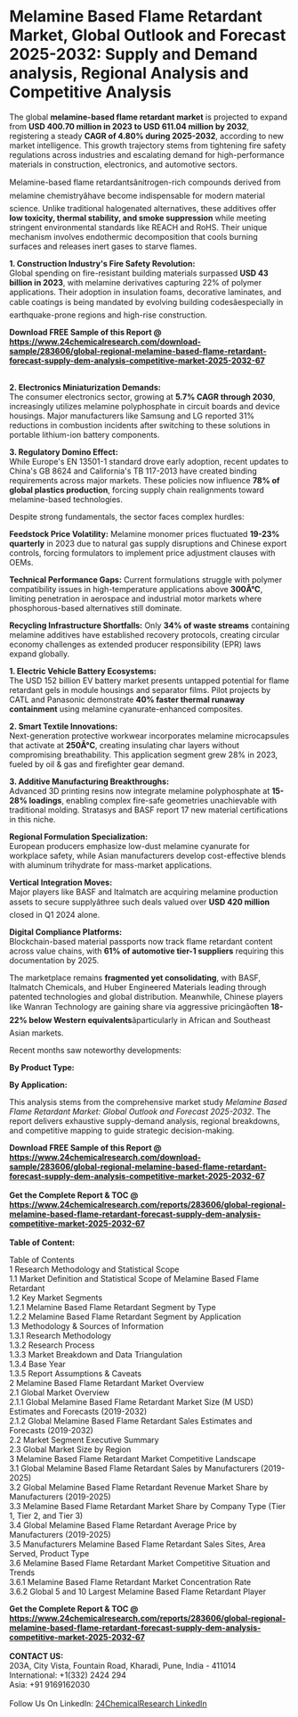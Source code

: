 <h1>Melamine Based Flame Retardant Market, Global Outlook and Forecast 2025-2032: Supply and Demand analysis, Regional Analysis and Competitive Analysis</h1><p>The global <strong>melamine-based flame retardant market</strong> is projected to expand from <strong>USD 400.70 million in 2023 to USD 611.04 million by 2032</strong>, registering a steady <strong>CAGR of 4.80% during 2025-2032</strong>, according to new market intelligence. This growth trajectory stems from tightening fire safety regulations across industries and escalating demand for high-performance materials in construction, electronics, and automotive sectors.</p><p>Melamine-based flame retardantsânitrogen-rich compounds derived from melamine chemistryâhave become indispensable for modern material science. Unlike traditional halogenated alternatives, these additives offer <strong>low toxicity, thermal stability, and smoke suppression</strong> while meeting stringent environmental standards like REACH and RoHS. Their unique mechanism involves endothermic decomposition that cools burning surfaces and releases inert gases to starve flames.</p><p><strong>1. Construction Industry's Fire Safety Revolution:</strong><br>
Global spending on fire-resistant building materials surpassed <strong>USD 43 billion in 2023</strong>, with melamine derivatives capturing 22% of polymer applications. Their adoption in insulation foams, decorative laminates, and cable coatings is being mandated by evolving building codesâespecially in earthquake-prone regions and high-rise construction.</p><div><b>Download FREE Sample of this Report @ 
            <a href="https://www.24chemicalresearch.com/download-sample/283606/global-regional-melamine-based-flame-retardant-forecast-supply-dem-analysis-competitive-market-2025-2032-67">
            https://www.24chemicalresearch.com/download-sample/283606/global-regional-melamine-based-flame-retardant-forecast-supply-dem-analysis-competitive-market-2025-2032-67</a></b></div><br><p><strong>2. Electronics Miniaturization Demands:</strong><br>
The consumer electronics sector, growing at <strong>5.7% CAGR through 2030</strong>, increasingly utilizes melamine polyphosphate in circuit boards and device housings. Major manufacturers like Samsung and LG reported 31% reductions in combustion incidents after switching to these solutions in portable lithium-ion battery components.</p><p><strong>3. Regulatory Domino Effect:</strong><br>
While Europe's EN 13501-1 standard drove early adoption, recent updates to China's GB 8624 and California's TB 117-2013 have created binding requirements across major markets. These policies now influence <strong>78% of global plastics production</strong>, forcing supply chain realignments toward melamine-based technologies.</p><p>Despite strong fundamentals, the sector faces complex hurdles:</p><p><strong>Feedstock Price Volatility:</strong> Melamine monomer prices fluctuated <strong>19-23% quarterly</strong> in 2023 due to natural gas supply disruptions and Chinese export controls, forcing formulators to implement price adjustment clauses with OEMs.</p><p><strong>Technical Performance Gaps:</strong> Current formulations struggle with polymer compatibility issues in high-temperature applications above <strong>300Â°C</strong>, limiting penetration in aerospace and industrial motor markets where phosphorous-based alternatives still dominate.</p><p><strong>Recycling Infrastructure Shortfalls:</strong> Only <strong>34% of waste streams</strong> containing melamine additives have established recovery protocols, creating circular economy challenges as extended producer responsibility (EPR) laws expand globally.</p><p><strong>1. Electric Vehicle Battery Ecosystems:</strong><br>
The USD 152 billion EV battery market presents untapped potential for flame retardant gels in module housings and separator films. Pilot projects by CATL and Panasonic demonstrate <strong>40% faster thermal runaway containment</strong> using melamine cyanurate-enhanced composites.</p><p><strong>2. Smart Textile Innovations:</strong><br>
Next-generation protective workwear incorporates melamine microcapsules that activate at <strong>250Â°C</strong>, creating insulating char layers without compromising breathability. This application segment grew 28% in 2023, fueled by oil &amp; gas and firefighter gear demand.</p><p><strong>3. Additive Manufacturing Breakthroughs:</strong><br>
Advanced 3D printing resins now integrate melamine polyphosphate at <strong>15-28% loadings</strong>, enabling complex fire-safe geometries unachievable with traditional molding. Stratasys and BASF report 17 new material certifications in this niche.</p><p><strong>Regional Formulation Specialization:</strong><br>
	European producers emphasize low-dust melamine cyanurate for workplace safety, while Asian manufacturers develop cost-effective blends with aluminum trihydrate for mass-market applications.</p><p><strong>Vertical Integration Moves:</strong><br>
	Major players like BASF and Italmatch are acquiring melamine production assets to secure supplyâthree such deals valued over <strong>USD 420 million</strong> closed in Q1 2024 alone.</p><p><strong>Digital Compliance Platforms:</strong><br>
	Blockchain-based material passports now track flame retardant content across value chains, with <strong>61% of automotive tier-1 suppliers</strong> requiring this documentation by 2025.</p><p>The marketplace remains <strong>fragmented yet consolidating</strong>, with BASF, Italmatch Chemicals, and Huber Engineered Materials leading through patented technologies and global distribution. Meanwhile, Chinese players like Wanran Technology are gaining share via aggressive pricingâoften <strong>18-22% below Western equivalents</strong>âparticularly in African and Southeast Asian markets.</p><p>Recent months saw noteworthy developments:</p><p><strong>By Product Type:</strong></p><p><strong>By Application:</strong></p><p>This analysis stems from the comprehensive market study <em>Melamine Based Flame Retardant Market: Global Outlook and Forecast 2025-2032</em>. The report delivers exhaustive supply-demand analysis, regional breakdowns, and competitive mapping to guide strategic decision-making.</p><div><b>Download FREE Sample of this Report @ 
            <a href="https://www.24chemicalresearch.com/download-sample/283606/global-regional-melamine-based-flame-retardant-forecast-supply-dem-analysis-competitive-market-2025-2032-67">
            https://www.24chemicalresearch.com/download-sample/283606/global-regional-melamine-based-flame-retardant-forecast-supply-dem-analysis-competitive-market-2025-2032-67</a></b></div><br><div><b>Get the Complete Report & TOC @ 
            <a href="https://www.24chemicalresearch.com/reports/283606/global-regional-melamine-based-flame-retardant-forecast-supply-dem-analysis-competitive-market-2025-2032-67">
            https://www.24chemicalresearch.com/reports/283606/global-regional-melamine-based-flame-retardant-forecast-supply-dem-analysis-competitive-market-2025-2032-67</a></b></div><br>
            <b>Table of Content:</b><p>Table of Contents<br />
1 Research Methodology and Statistical Scope<br />
1.1 Market Definition and Statistical Scope of Melamine Based Flame Retardant<br />
1.2 Key Market Segments<br />
1.2.1 Melamine Based Flame Retardant Segment by Type<br />
1.2.2 Melamine Based Flame Retardant Segment by Application<br />
1.3 Methodology & Sources of Information<br />
1.3.1 Research Methodology<br />
1.3.2 Research Process<br />
1.3.3 Market Breakdown and Data Triangulation<br />
1.3.4 Base Year<br />
1.3.5 Report Assumptions & Caveats<br />
2 Melamine Based Flame Retardant Market Overview<br />
2.1 Global Market Overview<br />
2.1.1 Global Melamine Based Flame Retardant Market Size (M USD) Estimates and Forecasts (2019-2032)<br />
2.1.2 Global Melamine Based Flame Retardant Sales Estimates and Forecasts (2019-2032)<br />
2.2 Market Segment Executive Summary<br />
2.3 Global Market Size by Region<br />
3 Melamine Based Flame Retardant Market Competitive Landscape<br />
3.1 Global Melamine Based Flame Retardant Sales by Manufacturers (2019-2025)<br />
3.2 Global Melamine Based Flame Retardant Revenue Market Share by Manufacturers (2019-2025)<br />
3.3 Melamine Based Flame Retardant Market Share by Company Type (Tier 1, Tier 2, and Tier 3)<br />
3.4 Global Melamine Based Flame Retardant Average Price by Manufacturers (2019-2025)<br />
3.5 Manufacturers Melamine Based Flame Retardant Sales Sites, Area Served, Product Type<br />
3.6 Melamine Based Flame Retardant Market Competitive Situation and Trends<br />
3.6.1 Melamine Based Flame Retardant Market Concentration Rate<br />
3.6.2 Global 5 and 10 Largest Melamine Based Flame Retardant Player</p><div><b>Get the Complete Report & TOC @ 
            <a href="https://www.24chemicalresearch.com/reports/283606/global-regional-melamine-based-flame-retardant-forecast-supply-dem-analysis-competitive-market-2025-2032-67">
            https://www.24chemicalresearch.com/reports/283606/global-regional-melamine-based-flame-retardant-forecast-supply-dem-analysis-competitive-market-2025-2032-67</a></b></div><br><b>CONTACT US:</b><br>
            203A, City Vista, Fountain Road, Kharadi, Pune, India - 411014<br>
            International: +1(332) 2424 294<br>
            Asia: +91 9169162030 <br><br>
            Follow Us On LinkedIn: <a href="https://www.linkedin.com/company/24chemicalresearch/">24ChemicalResearch LinkedIn</a>